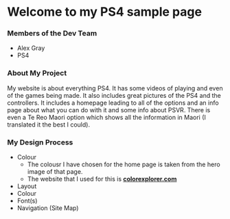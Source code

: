 # Welcome to my PS4 sample page

### Members of the Dev Team
- Alex Gray
- PS4

### About My Project

My website is about everything PS4.
It has some videos of playing and even of the games being made. 
It also includes great pictures of the PS4 and the controllers.
It includes a homepage leading to all of the options and an info page about what you can do with it and some info about PSVR.
There is even a Te Reo Maori option which shows all the information in Maori (I translated it the best I could).

### My Design Process

- Colour
  * The colousr I have chosen for the home page is taken from the hero image of that page.
  * The website that I used for this is [**colorexplorer.com**](http://www.colorexplorer.com/imageimport.aspx)
- Layout
- Colour
- Font(s)
- Navigation (Site Map)
